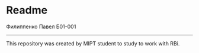 # Readme
Филиппенко Павел Б01-001
___
This repository was created by MIPT student to study to work with RBi.